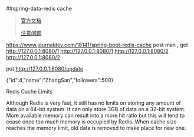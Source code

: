 ##spring-data-redis cache


> [官方文档](#official_docs)
>
> [注意问题](#notes_faq)
>

https://www.journaldev.com/18141/spring-boot-redis-cache
post man , get
http://127.0.0.1:8080/1
http://127.0.0.1:8080/1
http://127.0.0.1:8080/2
http://127.0.0.1:8080/2


put  http://127.0.0.1:8080/update

{"id":4,"name":"ZhangSan","followers":500}

Redis Cache Limits

Although Redis is very fast, it still has no limits on storing any amount of data on a 64-bit system. It can only store 3GB of data on a 32-bit system. More available memory can result into a more hit ratio but this will tend to cease once too much memory is occupied by Redis.
When cache size reaches the memory limit, old data is removed to make place for new one.
 

 